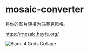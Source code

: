 # mosaic-converter

将你的图片转换为马赛克风格。

https://mosaic.heyfe.org/

![Blank 4 Grids Collage](https://user-images.githubusercontent.com/5652404/193958760-775eebf1-2254-4c72-8882-486644a57c2b.png)
